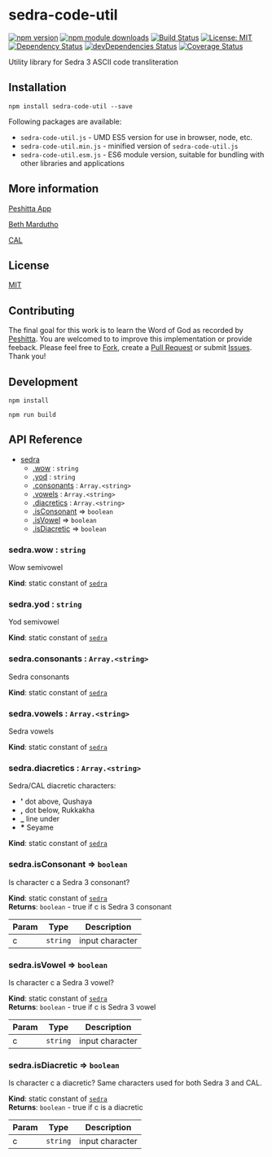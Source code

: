 # sedra-code-util

[![npm version](https://badge.fury.io/js/sedra-code-util.svg)](https://badge.fury.io/js/sedra-code-util)
[![npm module downloads](http://img.shields.io/npm/dt/sedra-code-util.svg)](https://www.npmjs.org/package/sedra-code-util)
[![Build Status](https://travis-ci.org/peshitta/sedra-code-util.svg?branch=master)](https://travis-ci.org/peshitta/sedra-code-util)
[![License: MIT](https://img.shields.io/badge/License-MIT-yellow.svg)](https://github.com/peshitta/sedra-code-util/blob/master/LICENSE)
[![Dependency Status](https://david-dm.org/peshitta/sedra-code-util.svg)](https://david-dm.org/peshitta/sedra-code-util)
[![devDependencies Status](https://david-dm.org/peshitta/sedra-code-util/dev-status.svg)](https://david-dm.org/peshitta/sedra-code-util?type=dev)
[![Coverage Status](https://coveralls.io/repos/github/peshitta/sedra-code-util/badge.svg?branch=master)](https://coveralls.io/github/peshitta/sedra-code-util?branch=master)

Utility library for Sedra 3 ASCII code transliteration

## Installation

```
npm install sedra-code-util --save
```

Following packages are available:
* `sedra-code-util.js` - UMD ES5 version for use in browser, node, etc.
* `sedra-code-util.min.js` - minified version of `sedra-code-util.js`
* `sedra-code-util.esm.js` - ES6 module version, suitable for bundling with other 
libraries and applications

## More information

[Peshitta App](https://peshitta.github.io)

[Beth Mardutho](https://sedra.bethmardutho.org/about/fonts)

[CAL](http://cal1.cn.huc.edu/searching/fullbrowser.html)

## License

[MIT](https://github.com/peshitta/sedra-code-util/blob/master/LICENSE)

## Contributing

The final goal for this work is to learn the Word of God as recorded by
[Peshitta](https://en.wikipedia.org/wiki/Peshitta).
You are welcomed to to improve this implementation or provide feeback. Please
feel free to [Fork](https://help.github.com/articles/fork-a-repo/), create a
[Pull Request](https://help.github.com/articles/about-pull-requests/) or
submit [Issues](https://github.com/peshitta/sedra-code-util/issues).
Thank you!

## Development

```
npm install
```
```
npm run build
```

## API Reference

* [sedra](#peshitta.module_sedra)
    * [.wow](#peshitta.module_sedra.wow) : <code>string</code>
    * [.yod](#peshitta.module_sedra.yod) : <code>string</code>
    * [.consonants](#peshitta.module_sedra.consonants) : <code>Array.&lt;string&gt;</code>
    * [.vowels](#peshitta.module_sedra.vowels) : <code>Array.&lt;string&gt;</code>
    * [.diacretics](#peshitta.module_sedra.diacretics) : <code>Array.&lt;string&gt;</code>
    * [.isConsonant](#peshitta.module_sedra.isConsonant) ⇒ <code>boolean</code>
    * [.isVowel](#peshitta.module_sedra.isVowel) ⇒ <code>boolean</code>
    * [.isDiacretic](#peshitta.module_sedra.isDiacretic) ⇒ <code>boolean</code>

<a name="peshitta.module_sedra.wow"></a>

### sedra.wow : <code>string</code>
Wow semivowel

**Kind**: static constant of [<code>sedra</code>](#peshitta.module_sedra)  
<a name="peshitta.module_sedra.yod"></a>

### sedra.yod : <code>string</code>
Yod semivowel

**Kind**: static constant of [<code>sedra</code>](#peshitta.module_sedra)  
<a name="peshitta.module_sedra.consonants"></a>

### sedra.consonants : <code>Array.&lt;string&gt;</code>
Sedra consonants

**Kind**: static constant of [<code>sedra</code>](#peshitta.module_sedra)  
<a name="peshitta.module_sedra.vowels"></a>

### sedra.vowels : <code>Array.&lt;string&gt;</code>
Sedra vowels

**Kind**: static constant of [<code>sedra</code>](#peshitta.module_sedra)  
<a name="peshitta.module_sedra.diacretics"></a>

### sedra.diacretics : <code>Array.&lt;string&gt;</code>
Sedra/CAL diacretic characters:
* __'__ dot above, Qushaya
* __,__ dot below, Rukkakha
* **_** line under
* __*__ Seyame

**Kind**: static constant of [<code>sedra</code>](#peshitta.module_sedra)  
<a name="peshitta.module_sedra.isConsonant"></a>

### sedra.isConsonant ⇒ <code>boolean</code>
Is character c a Sedra 3 consonant?

**Kind**: static constant of [<code>sedra</code>](#peshitta.module_sedra)  
**Returns**: <code>boolean</code> - true if c is Sedra 3 consonant  

| Param | Type | Description |
| --- | --- | --- |
| c | <code>string</code> | input character |

<a name="peshitta.module_sedra.isVowel"></a>

### sedra.isVowel ⇒ <code>boolean</code>
Is character c a Sedra 3 vowel?

**Kind**: static constant of [<code>sedra</code>](#peshitta.module_sedra)  
**Returns**: <code>boolean</code> - true if c is Sedra 3 vowel  

| Param | Type | Description |
| --- | --- | --- |
| c | <code>string</code> | input character |

<a name="peshitta.module_sedra.isDiacretic"></a>

### sedra.isDiacretic ⇒ <code>boolean</code>
Is character c a diacretic? Same characters used for both Sedra 3 and CAL.

**Kind**: static constant of [<code>sedra</code>](#peshitta.module_sedra)  
**Returns**: <code>boolean</code> - true if c is a diacretic  

| Param | Type | Description |
| --- | --- | --- |
| c | <code>string</code> | input character |

